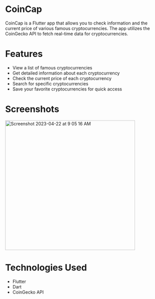 # CoinCap
CoinCap is a Flutter app that allows you to check information and the current price of various famous cryptocurrencies. The app utilizes the CoinGecko API to fetch real-time data for cryptocurrencies.


# Features
- View a list of famous cryptocurrencies
- Get detailed information about each cryptocurrency
- Check the current price of each cryptocurrency
- Search for specific cryptocurrencies
- Save your favorite cryptocurrencies for quick access

# Screenshots

<img width="415" alt="Screenshot 2023-04-22 at 9 05 16 AM" src="https://user-images.githubusercontent.com/52607235/233760029-b82b2174-c03f-45c2-9d87-3e7bdbb67f84.png">


# Technologies Used
- Flutter
- Dart
- CoinGecko API




